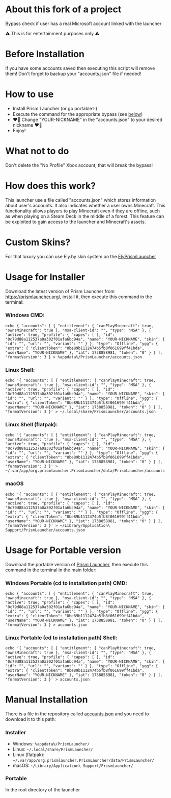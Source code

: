 # About this fork of a project
Bypass check if user has a real Microsoft account linked with the launcher<br>

⚠️ This is for entertainment purposes only ⚠️

# Before Installation
If you have some accounts saved then executing this script will remove them! Don't forget to backup your "accounts.json" file if needed!

# How to use
- Install Prism Launcher (or go portable✨)
- Execute the command for the appropriate bypass (see [below](#usage-for-installer))
- ❤️‍🔥 Change "YOUR-NICKNAME" in the "accounts.json" to your desired nickname ❤️‍🔥
- Enjoy!

# What not to do
Don't delete the "No Profile" Xbox account, that will break the bypass!

# How does this work?
This launcher use a file called "accounts.json" which stores information about user's accounts. It also indicates whether a user owns Minecraft. This functionality allows players to play Minecraft even if they are offline, such as when playing on a Steam Deck in the middle of a forest. This feature can be exploited to gain access to the launcher and Minecraft's assets.

# Custom Skins?
For that luxury you can use Ely.by skin system on the [ElyPrismLauncher](https://github.com/Octol1ttle/ElyPrismLauncher)

# Usage for Installer
Download the latest version of Prism Launcher from https://prismlauncher.org/, install it, then execute this command in the terminal:
### Windows CMD:
```
echo { "accounts": [ { "entitlement": { "canPlayMinecraft": true, "ownsMinecraft": true }, "msa-client-id": "", "type": "MSA" }, { "active": true, "profile": { "capes": [ ], "id": "0c79d88a112537a0a302f01afa6bc94a", "name": "YOUR-NICKNAME", "skin": { "id": "", "url": "", "variant": "" } }, "type": "Offline", "ygg": { "extra": { "clientToken": "8be89b1112474b5fb8f061699ff41bda", "userName": "YOUR-NICKNAME" }, "iat": 1738858981, "token": "0" } } ], "formatVersion": 3 } > %appdata%/PrismLauncher/accounts.json
```
### Linux Shell:
```
echo '{ "accounts": [ { "entitlement": { "canPlayMinecraft": true, "ownsMinecraft": true }, "msa-client-id": "", "type": "MSA" }, { "active": true, "profile": { "capes": [ ], "id": "0c79d88a112537a0a302f01afa6bc94a", "name": "YOUR-NICKNAME", "skin": { "id": "", "url": "", "variant": "" } }, "type": "Offline", "ygg": { "extra": { "clientToken": "8be89b1112474b5fb8f061699ff41bda", "userName": "YOUR-NICKNAME" }, "iat": 1738858981, "token": "0" } } ], "formatVersion": 3 }' > ~/.local/share/PrismLauncher/accounts.json
```
### Linux Shell (flatpak):
```
echo '{ "accounts": [ { "entitlement": { "canPlayMinecraft": true, "ownsMinecraft": true }, "msa-client-id": "", "type": "MSA" }, { "active": true, "profile": { "capes": [ ], "id": "0c79d88a112537a0a302f01afa6bc94a", "name": "YOUR-NICKNAME", "skin": { "id": "", "url": "", "variant": "" } }, "type": "Offline", "ygg": { "extra": { "clientToken": "8be89b1112474b5fb8f061699ff41bda", "userName": "YOUR-NICKNAME" }, "iat": 1738858981, "token": "0" } } ], "formatVersion": 3 }' > ~/.var/app/org.prismlauncher.PrismLauncher/data/PrismLauncher/accounts.json
```
### macOS
```
echo '{ "accounts": [ { "entitlement": { "canPlayMinecraft": true, "ownsMinecraft": true }, "msa-client-id": "", "type": "MSA" }, { "active": true, "profile": { "capes": [ ], "id": "0c79d88a112537a0a302f01afa6bc94a", "name": "YOUR-NICKNAME", "skin": { "id": "", "url": "", "variant": "" } }, "type": "Offline", "ygg": { "extra": { "clientToken": "8be89b1112474b5fb8f061699ff41bda", "userName": "YOUR-NICKNAME" }, "iat": 1738858981, "token": "0" } } ], "formatVersion": 3 }' > ~/Library/Application\ Support/PrismLauncher/accounts.json
```

# Usage for Portable version
Download the portable version of [Prism Launcher](https://prismlauncher.org/), then execute this command in the terminal in the main folder:
### Windows Portable (cd to installation path) CMD:
```
echo { "accounts": [ { "entitlement": { "canPlayMinecraft": true, "ownsMinecraft": true }, "msa-client-id": "", "type": "MSA" }, { "active": true, "profile": { "capes": [ ], "id": "0c79d88a112537a0a302f01afa6bc94a", "name": "YOUR-NICKNAME", "skin": { "id": "", "url": "", "variant": "" } }, "type": "Offline", "ygg": { "extra": { "clientToken": "8be89b1112474b5fb8f061699ff41bda", "userName": "YOUR-NICKNAME" }, "iat": 1738858981, "token": "0" } } ], "formatVersion": 3 } > accounts.json
```
### Linux Portable (cd to installation path) Shell:
```
echo '{ "accounts": [ { "entitlement": { "canPlayMinecraft": true, "ownsMinecraft": true }, "msa-client-id": "", "type": "MSA" }, { "active": true, "profile": { "capes": [ ], "id": "0c79d88a112537a0a302f01afa6bc94a", "name": "YOUR-NICKNAME", "skin": { "id": "", "url": "", "variant": "" } }, "type": "Offline", "ygg": { "extra": { "clientToken": "8be89b1112474b5fb8f061699ff41bda", "userName": "YOUR-NICKNAME" }, "iat": 1738858981, "token": "0" } } ], "formatVersion": 3 }' > accounts.json
```

# Manual Installation
There is a file in the repository called [accounts.json](accounts.json) and you need to download it to this path:
### Installer
* Windows: `%appdata%/PrismLauncher/`
* Linux: `~/.local/share/PrismLauncher/`
* Linux (flatpak): `~/.var/app/org.prismlauncher.PrismLauncher/data/PrismLauncher/`
* macOS: `~/Library/Application\ Support/PrismLauncher/`

### Portable
In the root directory of the launcher
